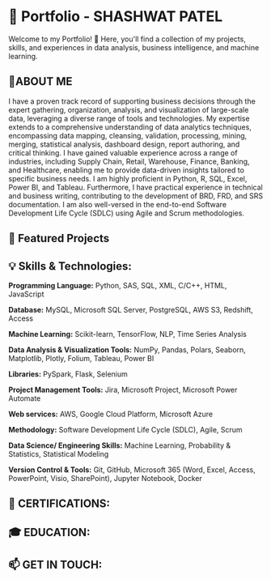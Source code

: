 # 💼 Portfolio - SHASHWAT PATEL

Welcome to my Portfolio! 🚀 Here, you'll find a collection of my projects, skills, and experiences in data analysis, business intelligence, and machine learning.


## 📌ABOUT ME
I have a proven track record of supporting business decisions through the expert gathering, organization, analysis, and visualization of large-scale data, leveraging a diverse range of tools and technologies. My expertise extends to a comprehensive understanding of data analytics techniques, encompassing data mapping, cleansing, validation, processing, mining, merging, statistical analysis, dashboard design, report authoring, and critical thinking. I have gained valuable experience across a range of industries, including Supply Chain, Retail, Warehouse, Finance, Banking, and Healthcare, enabling me to provide data-driven insights tailored to specific business needs. I am highly proficient in Python, R, SQL, Excel, Power BI, and Tableau. Furthermore, I have practical experience in technical and business writing, contributing to the development of BRD, FRD, and SRS documentation. I am also well-versed in the end-to-end Software Development Life Cycle (SDLC) using Agile and Scrum methodologies.

## 🚀 Featured Projects

## 💡 Skills & Technologies:
**Programming Language:** Python, SAS, SQL, XML, C/C++, HTML, JavaScript

**Database:** MySQL, Microsoft SQL Server, PostgreSQL, AWS S3, Redshift, Access

**Machine Learning:** Scikit-learn, TensorFlow, NLP, Time Series Analysis

**Data Analysis & Visualization Tools:** NumPy, Pandas, Polars, Seaborn, Matplotlib, Plotly, Folium, Tableau, Power BI

**Libraries:** PySpark, Flask, Selenium

**Project Management Tools:** Jira, Microsoft Project, Microsoft Power Automate

**Web services:** AWS, Google Cloud Platform, Microsoft Azure

**Methodology:**  Software Development Life Cycle (SDLC), Agile, Scrum

**Data Science/ Engineering Skills:** Machine Learning, Probability & Statistics, Statistical Modeling

**Version Control & Tools:** Git, GitHub, Microsoft 365 (Word, Excel, Access, PowerPoint, Visio, SharePoint), Jupyter Notebook, Docker





## 📜 CERTIFICATIONS:


## 🎓 EDUCATION:


## 📫 GET IN TOUCH:
